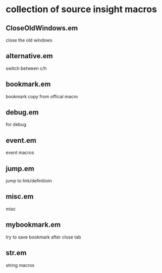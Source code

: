 collection of source insight macros
===================================  

CloseOldWindows.em 
------------------
close the old windows

alternative.em
--------------
switch between c/h

bookmark.em
-----------
bookmark copy from offical macro

debug.em
--------
for debug

event.em
--------
event macros

jump.em
-------
jump to link/definitioin

misc.em
-------
misc 

mybookmark.em
-------------
try to save bookmark after close tab

str.em
------
string macros
